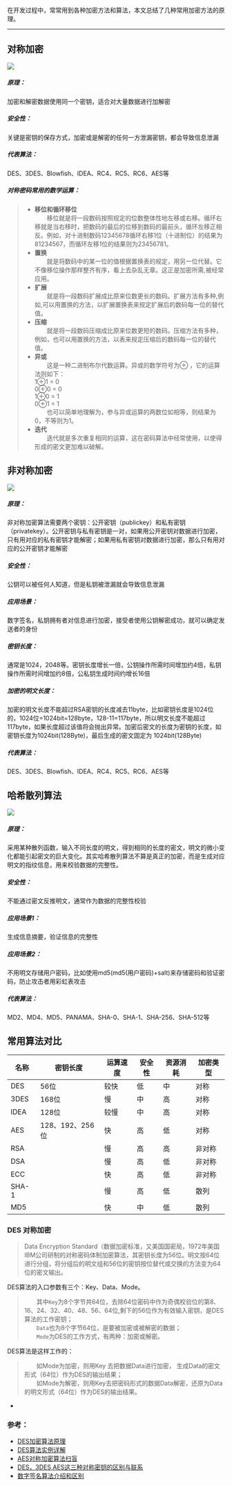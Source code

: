 在开发过程中，常常用到各种加密方法和算法，本文总结了几种常用加密方法的原理。

---

## 对称加密
![](./imgs/常用加密算法探寻2.png)
##### 原理：
加密和解密数据使用同一个密钥，适合对大量数据进行加解密
##### 安全性：
关键是密钥的保存方式，加密或是解密的任何一方泄漏密钥，都会导致信息泄漏
##### 代表算法：
DES、3DES、Blowfish、IDEA、RC4、RC5、RC6、AES等
##### 对称密码常用的数学运算：
> * **移位和循环移位** <br/>
> 　　移位就是将一段数码按照规定的位数整体性地左移或右移。循环右移就是当右移时，把数码的最后的位移到数码的最前头，循环左移正相反。例如，对十进制数码12345678循环右移1位（十进制位）的结果为81234567，而循环左移1位的结果则为23456781。
> * **置换** <br/>
> 　　就是将数码中的某一位的值根据置换表的规定，用另一位代替。它不像移位操作那样整齐有序，看上去杂乱无章。这正是加密所需,被经常应用。
> * **扩展** <br/>
> 　　就是将一段数码扩展成比原来位数更长的数码。扩展方法有多种,例如,可以用置换的方法，以扩展置换表来规定扩展后的数码每一位的替代值。
> * **压缩** <br/>
> 　　就是将一段数码压缩成比原来位数更短的数码。压缩方法有多种，例如，也可以用置换的方法，以表来规定压缩后的数码每一位的替代值。
> * **异或** <br/>
> 　　这是一种二进制布尔代数运算。异或的数学符号为⊕ ，它的运算法则如下： <br/>
> 1⊕1 = 0 <br/>
> 0⊕0 = 0 <br/>
> 1⊕0 = 1 <br/>
> 0⊕1 = 1 <br/>
> 　　也可以简单地理解为，参与异或运算的两数位如相等，则结果为0，不等则为1。
> * **迭代** <br/>
> 　　迭代就是多次重复相同的运算，这在密码算法中经常使用，以使得形成的密文更加难以破解。

## 非对称加密
![](./imgs/常用加密算法探寻3.png)
##### 原理：
非对称加密算法需要两个密钥：公开密钥（publickey）和私有密钥（privatekey）。公开密钥与私有密钥是一对，如果用公开密钥对数据进行加密，只有用对应的私有密钥才能解密；如果用私有密钥对数据进行加密，那么只有用对应的公开密钥才能解密
##### 安全性：
公钥可以被任何人知道，但是私钥被泄漏就会导致信息泄漏
##### 应用场景：
数字签名，私钥拥有者对信息进行加密，接受者使用公钥解密成功，就可以确定发送者的身份
##### 密钥长度：
通常是1024，2048等。密钥长度增长一倍，公钥操作所需时间增加约4倍，私钥操作所需时间增加约8倍，公私钥生成时间约增长16倍
##### 加密的明文长度：
加密的明文长度不能超过RSA密钥的长度减去11byte，比如密钥长度是1024位的，1024位=1024bit=128byte，128-11=117byte，所以明文长度不能超过117byte，如果长度超过该值将会抛出异常。加密后密文的长度为密钥的长度，如密钥长度为1024bit(128Byte)，最后生成的密文固定为 1024bit(128Byte)
##### 代表算法：
DES、3DES、Blowfish、IDEA、RC4、RC5、RC6、AES等

## 哈希散列算法
![](./imgs/常用加密算法探寻.png)
##### 原理：
采用某种散列函数，输入不同长度的明文，得到相同的长度的密文，明文的微小变化都能引起密文的巨大变化。其实哈希散列算法不算是真正的加密，而是生成对应明文的指纹信息，用来校验数据的完整性。
##### 安全性：
不能通过密文反推明文，通常作为数据的完整性校验
##### 应用场景1：
生成信息摘要，验证信息的完整性
##### 应用场景2：
不用明文存储用户密码，比如使用md5(md5(用户密码)+salt)来存储密码和验证密码，防止攻击者用彩虹表攻击 
##### 代表算法：
MD2、MD4、MD5、PANAMA、SHA-0、SHA-1、SHA-256、SHA-512等

## 常用算法对比

|    名称    | 密钥长度 | 运算速度 | 安全性 | 资源消耗 |加密类型 |
| ---------- | ---    |---     |---     | --- | --- |
| DES |  56位 |	较快 |	低 | 中 |	对称 |
| 3DES | 168位 | 慢| 中 | 高 |  对称 |
| IDEA | 128位 | 较慢| 中 | 高 |	 对称 |
| AES | 128、192、256位 | 快 | 高 |  低 |	对称 |
| RSA |  | 慢 | 高 |  高 |	非对称 |
| DSA |  | 慢 | 高 |  低 |	 非对称 |
| ECC |  | 快 | 高 |  低 | 非对称 |
| SHA-1 |  | 慢 | 高 |  低 | 散列 |
| MD5 |  | 快 | 中 |  低 |散列 |

### DES 对称加密
> Data Encryption Standard（数据加密标准，又美国国密局，1972年美国IBM公司研制的对称密码体制加密算法，其密钥长度为56位。明文按64位进行分组，将分组后的明文组和56位的密钥按位替代或交换的方法变为64位的密文输出。

DES算法的入口参数有三个：Key、Data、Mode。<br/>
> 　　其中`Key`为8个字节共64位，去除64位密码中作为奇偶校验位的第8、16、24、32、40、48、56、64位,剩下的56位作为有效输入密钥，是DES算法的工作密钥；<br/>
> 　　`Data`也为8个字节64位，是要被加密或被解密的数据；<br/>
> 　　`Mode`为DES的工作方式，有两种：加密或解密。<br/>

DES算法是这样工作的：
> 　　如Mode为加密，则用Key 去把数据Data进行加密， 生成Data的密文形式（64位）作为DES的输出结果；<br/>
> 　　如Mode为解密，则用Key去把密码形式的数据Data解密，还原为Data的明文形式（64位）作为DES的输出结果。

-
### 参考：
* [DES加密算法原理](https://www.jianshu.com/p/c44a8a1b7c38)
* [DES算法实例详解](http://www.hankcs.com/security/des-algorithm-illustrated.html)
* [AES对称加密算法扫盲](https://blog.csdn.net/jinxin_cuit/article/details/72626429)
* [DES，3DES,AES这三种对称密钥的区别与联系](http://www.cnblogs.com/ttss/p/4279757.html)
* [数字签名算法介绍和区别](https://zhuanlan.zhihu.com/p/33195438)
